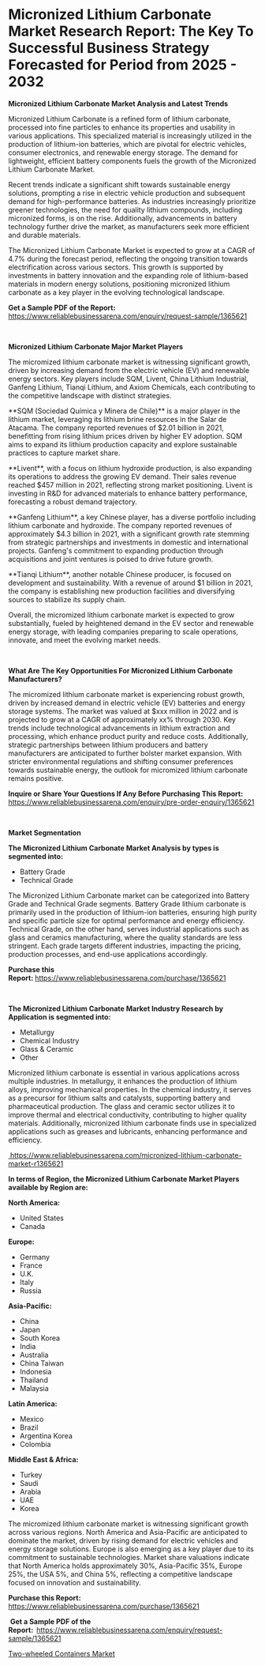 <p><h1>Micronized Lithium Carbonate Market Research Report: The Key To Successful Business Strategy Forecasted for Period from 2025 - 2032</h1></p><p><strong>Micronized Lithium Carbonate Market Analysis and Latest Trends</strong></p>
<p><p>Micronized Lithium Carbonate is a refined form of lithium carbonate, processed into fine particles to enhance its properties and usability in various applications. This specialized material is increasingly utilized in the production of lithium-ion batteries, which are pivotal for electric vehicles, consumer electronics, and renewable energy storage. The demand for lightweight, efficient battery components fuels the growth of the Micronized Lithium Carbonate Market.</p><p>Recent trends indicate a significant shift towards sustainable energy solutions, prompting a rise in electric vehicle production and subsequent demand for high-performance batteries. As industries increasingly prioritize greener technologies, the need for quality lithium compounds, including micronized forms, is on the rise. Additionally, advancements in battery technology further drive the market, as manufacturers seek more efficient and durable materials.</p><p>The Micronized Lithium Carbonate Market is expected to grow at a CAGR of 4.7% during the forecast period, reflecting the ongoing transition towards electrification across various sectors. This growth is supported by investments in battery innovation and the expanding role of lithium-based materials in modern energy solutions, positioning micronized lithium carbonate as a key player in the evolving technological landscape.</p></p>
<p><strong>Get a Sample PDF of the Report:&nbsp;</strong> <a href="https://www.reliablebusinessarena.com/enquiry/request-sample/1365621?utm_campaign=2819&utm_medium=2&utm_source=Github&utm_content=ia&utm_term=22032025&utm_id=micronized-lithium-carbonate">https://www.reliablebusinessarena.com/enquiry/request-sample/1365621</a></p>
<p>&nbsp;</p>
<p><strong>Micronized Lithium Carbonate Major Market Players</strong></p>
<p><p>The micromized lithium carbonate market is witnessing significant growth, driven by increasing demand from the electric vehicle (EV) and renewable energy sectors. Key players include SQM, Livent, China Lithium Industrial, Ganfeng Lithium, Tianqi Lithium, and Axiom Chemicals, each contributing to the competitive landscape with distinct strategies.</p><p>**SQM (Sociedad Química y Minera de Chile)** is a major player in the lithium market, leveraging its lithium brine resources in the Salar de Atacama. The company reported revenues of $2.01 billion in 2021, benefitting from rising lithium prices driven by higher EV adoption. SQM aims to expand its lithium production capacity and explore sustainable practices to capture market share.</p><p>**Livent**, with a focus on lithium hydroxide production, is also expanding its operations to address the growing EV demand. Their sales revenue reached $457 million in 2021, reflecting strong market positioning. Livent is investing in R&D for advanced materials to enhance battery performance, forecasting a robust demand trajectory.</p><p>**Ganfeng Lithium**, a key Chinese player, has a diverse portfolio including lithium carbonate and hydroxide. The company reported revenues of approximately $4.3 billion in 2021, with a significant growth rate stemming from strategic partnerships and investments in domestic and international projects. Ganfeng's commitment to expanding production through acquisitions and joint ventures is poised to drive future growth.</p><p>**Tianqi Lithium**, another notable Chinese producer, is focused on development and sustainability. With a revenue of around $1 billion in 2021, the company is establishing new production facilities and diversifying sources to stabilize its supply chain.</p><p>Overall, the micromized lithium carbonate market is expected to grow substantially, fueled by heightened demand in the EV sector and renewable energy storage, with leading companies preparing to scale operations, innovate, and meet the evolving market needs.</p></p>
<p>&nbsp;</p>
<p><strong>What Are The Key Opportunities For Micronized Lithium Carbonate Manufacturers?</strong></p>
<p><p>The micromized lithium carbonate market is experiencing robust growth, driven by increased demand in electric vehicle (EV) batteries and energy storage systems. The market was valued at $xxx million in 2022 and is projected to grow at a CAGR of approximately xx% through 2030. Key trends include technological advancements in lithium extraction and processing, which enhance product purity and reduce costs. Additionally, strategic partnerships between lithium producers and battery manufacturers are anticipated to further bolster market expansion. With stricter environmental regulations and shifting consumer preferences towards sustainable energy, the outlook for micromized lithium carbonate remains positive.</p></p>
<p><strong>Inquire or Share Your Questions If Any Before Purchasing This Report:</strong> <a href="https://www.reliablebusinessarena.com/enquiry/pre-order-enquiry/1365621?utm_campaign=2819&utm_medium=2&utm_source=Github&utm_content=ia&utm_term=22032025&utm_id=micronized-lithium-carbonate">https://www.reliablebusinessarena.com/enquiry/pre-order-enquiry/1365621</a></p>
<p>&nbsp;</p>
<p><strong>Market Segmentation</strong></p>
<p><strong>The Micronized Lithium Carbonate Market Analysis by types is segmented into:</strong></p>
<p><ul><li>Battery Grade</li><li>Technical Grade</li></ul></p>
<p><p>The Micronized Lithium Carbonate market can be categorized into Battery Grade and Technical Grade segments. Battery Grade lithium carbonate is primarily used in the production of lithium-ion batteries, ensuring high purity and specific particle size for optimal performance and energy efficiency. Technical Grade, on the other hand, serves industrial applications such as glass and ceramics manufacturing, where the quality standards are less stringent. Each grade targets different industries, impacting the pricing, production processes, and end-use applications accordingly.</p></p>
<p><strong>Purchase this Report:&nbsp;</strong><a href="https://www.reliablebusinessarena.com/purchase/1365621?utm_campaign=2819&utm_medium=2&utm_source=Github&utm_content=ia&utm_term=22032025&utm_id=micronized-lithium-carbonate">https://www.reliablebusinessarena.com/purchase/1365621</a></p>
<p>&nbsp;</p>
<p><strong>The Micronized Lithium Carbonate Market Industry Research by Application is segmented into:</strong></p>
<p><ul><li>Metallurgy</li><li>Chemical Industry</li><li>Glass & Ceramic</li><li>Other</li></ul></p>
<p><p>Micronized lithium carbonate is essential in various applications across multiple industries. In metallurgy, it enhances the production of lithium alloys, improving mechanical properties. In the chemical industry, it serves as a precursor for lithium salts and catalysts, supporting battery and pharmaceutical production. The glass and ceramic sector utilizes it to improve thermal and electrical conductivity, contributing to higher quality materials. Additionally, micronized lithium carbonate finds use in specialized applications such as greases and lubricants, enhancing performance and efficiency.</p></p>
<p><a href="https://www.reliablebusinessarena.com/micronized-lithium-carbonate-market-r1365621?utm_campaign=2819&utm_medium=2&utm_source=Github&utm_content=ia&utm_term=22032025&utm_id=micronized-lithium-carbonate">&nbsp;https://www.reliablebusinessarena.com/micronized-lithium-carbonate-market-r1365621</a></p>
<p><strong>In terms of Region, the Micronized Lithium Carbonate Market Players available by Region are:</strong></p>
<p>
    <p> <strong> North America: </strong>
        <ul>
            <li>United States</li>
            <li>Canada</li>
        </ul>
        </p> 
    <p> <strong> Europe: </strong>
        <ul>
            <li>Germany</li>
            <li>France</li>
            <li>U.K.</li>
            <li>Italy</li>
            <li>Russia</li>
        </ul>
        </p> 
    <p> <strong> Asia-Pacific: </strong>
        <ul>
            <li>China</li>
            <li>Japan</li>
            <li>South Korea</li>
            <li>India</li>
            <li>Australia</li>
            <li>China Taiwan</li>
            <li>Indonesia</li>
            <li>Thailand</li>
            <li>Malaysia</li>
        </ul>
        </p> 
    <p> <strong> Latin America: </strong>
        <ul>
            <li>Mexico</li>
            <li>Brazil</li>
            <li>Argentina Korea</li>
            <li>Colombia</li>
        </ul>
        </p> 
    <p> <strong> Middle East & Africa: </strong>
        <ul>
            <li>Turkey</li>
            <li>Saudi</li>
            <li>Arabia</li>
            <li>UAE</li>
            <li>Korea</li>
        </ul>
    </p>
    </p>
<p><p>The micromized lithium carbonate market is witnessing significant growth across various regions. North America and Asia-Pacific are anticipated to dominate the market, driven by rising demand for electric vehicles and energy storage solutions. Europe is also emerging as a key player due to its commitment to sustainable technologies. Market share valuations indicate that North America holds approximately 30%, Asia-Pacific 35%, Europe 25%, the USA 5%, and China 5%, reflecting a competitive landscape focused on innovation and sustainability.</p></p>
<p><strong>Purchase this Report: </strong><a href="https://www.reliablebusinessarena.com/purchase/1365621?utm_campaign=2819&utm_medium=2&utm_source=Github&utm_content=ia&utm_term=22032025&utm_id=micronized-lithium-carbonate">https://www.reliablebusinessarena.com/purchase/1365621</a></p>
<p>&nbsp;<strong>Get a Sample PDF of the Report:&nbsp;&nbsp;</strong><a href="https://www.reliablebusinessarena.com/enquiry/request-sample/1365621?utm_campaign=2819&utm_medium=2&utm_source=Github&utm_content=ia&utm_term=22032025&utm_id=micronized-lithium-carbonate">https://www.reliablebusinessarena.com/enquiry/request-sample/1365621</a></p>
<p><strong></strong></p>
<p><p><a href="https://github.com/popupioo/Market-Research-Report-List-1/blob/main/two-wheeled-containers-market.md?utm_campaign=2819&utm_medium=2&utm_source=Github&utm_content=ia&utm_term=22032025&utm_id=micronized-lithium-carbonate">Two-wheeled Containers Market</a></p></p>